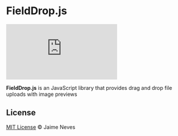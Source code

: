 # FieldDrop.js

[![BCH compliance](https://bettercodehub.com/edge/badge/dejaneves/fieldDrop.js?branch=master)](https://bettercodehub.com/)

**FieldDrop.js** is an JavaScript library that provides drag and drop file uploads with image previews

## License

[MIT License](http://jaime.mit-license.org/) © Jaime Neves
